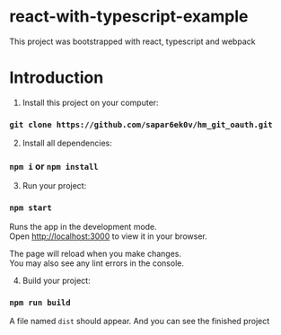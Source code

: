 # react-with-typescript-example

This project was bootstrapped with react, typescript and webpack

# Introduction

1. Install this project on your computer:

### `git clone https://github.com/sapar6ek0v/hm_git_oauth.git`

2. Install all dependencies:

### `npm i` or `npm install`

3. Run your project:

### `npm start`

Runs the app in the development mode.\
Open [http://localhost:3000](http://localhost:3000) to view it in your browser.

The page will reload when you make changes.\
You may also see any lint errors in the console.


4. Build your project:

### `npm run build`

A file named `dist` should appear. And you can see the finished project




